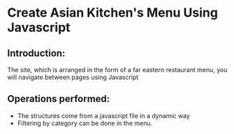 # Create Asian Kitchen's Menu Using Javascript

## Introduction:
The site, which is arranged in the form of a far eastern restaurant menu, you will navigate between pages using Javascript

## Operations performed:
- The structures come from a javascript file in a dynamic way
- Filtering by category can be done in the menu.

